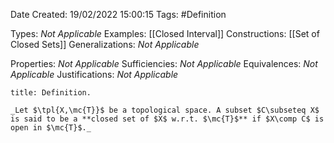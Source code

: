 <div class="topSpace"></div>

Date Created: 19/02/2022 15:00:15
Tags: #Definition

Types: _Not Applicable_
Examples: [[Closed Interval]]
Constructions: [[Set of Closed Sets]]
Generalizations: _Not Applicable_

Properties: _Not Applicable_
Sufficiencies: _Not Applicable_
Equivalences: _Not Applicable_
Justifications: _Not Applicable_

``` ad-Definition
title: Definition.

_Let $\tpl{X,\mc{T}}$ be a topological space. A subset $C\subseteq X$ is said to be a **closed set of $X$ w.r.t. $\mc{T}$** if $X\comp C$ is open in $\mc{T}$._

```
